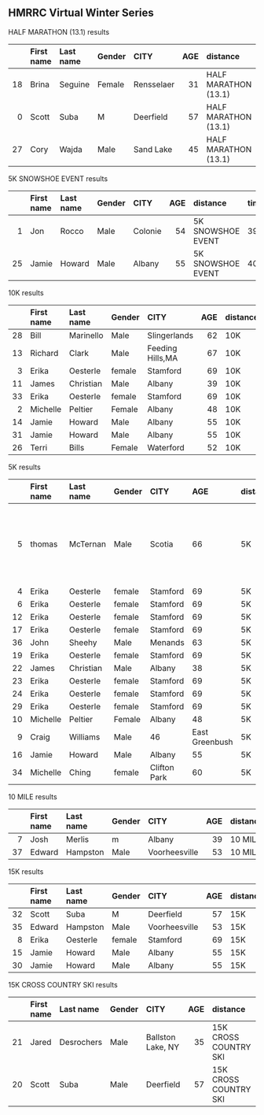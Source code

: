 ## HMRRC Virtual Winter Series  
  
  
HALF MARATHON (13.1) results  
  
|    | First name   | Last name   | Gender   | CITY       |   AGE | distance             | time    |
|---:|:-------------|:------------|:---------|:-----------|------:|:---------------------|:--------|
| 18 | Brina        | Seguine     | Female   | Rensselaer |    31 | HALF MARATHON (13.1) | 1:36:22 |
|  0 | Scott        | Suba        | M        | Deerfield  |    57 | HALF MARATHON (13.1) | 1:47:30 |
| 27 | Cory         | Wajda       | Male     | Sand Lake  |    45 | HALF MARATHON (13.1) | 1:47:37 |  
  
  
  
  
5K SNOWSHOE EVENT results  
  
|    | First name   | Last name   | Gender   | CITY    |   AGE | distance          | time   |
|---:|:-------------|:------------|:---------|:--------|------:|:------------------|:-------|
|  1 | Jon          | Rocco       | Male     | Colonie |    54 | 5K SNOWSHOE EVENT | 39:12  |
| 25 | Jamie        | Howard      | Male     | Albany  |    55 | 5K SNOWSHOE EVENT | 40:38  |  
  
  
  
  
10K results  
  
|    | First name   | Last name   | Gender   | CITY             |   AGE | distance   | time    |
|---:|:-------------|:------------|:---------|:-----------------|------:|:-----------|:--------|
| 28 | Bill         | Marinello   | Male     | Slingerlands     |    62 | 10K        | 55:21   |
| 13 | Richard      | Clark       | Male     | Feeding Hills,MA |    67 | 10K        | 58:15   |
|  3 | Erika        | Oesterle    | female   | Stamford         |    69 | 10K        | 58:50   |
| 11 | James        | Christian   | Male     | Albany           |    39 | 10K        | 1:00:00 |
| 33 | Erika        | Oesterle    | female   | Stamford         |    69 | 10K        | 1:00:04 |
|  2 | Michelle     | Peltier     | Female   | Albany           |    48 | 10K        | 1:09:19 |
| 14 | Jamie        | Howard      | Male     | Albany           |    55 | 10K        | 1:27:20 |
| 31 | Jamie        | Howard      | Male     | Albany           |    55 | 10K        | 1:31:12 |
| 26 | Terri        | Bills       | Female   | Waterford        |    52 | 10K        | 11316   |  
  
  
  
  
5K results  
  
|    | First name   | Last name   | Gender   | CITY         | AGE            | distance   | time                                                          |
|---:|:-------------|:------------|:---------|:-------------|:---------------|:-----------|:--------------------------------------------------------------|
|  5 | thomas       | McTernan    | Male     | Scotia       | 66             | 5K         | Hopefully around 30 minutes, but that seems a bit optimistic. |
|  4 | Erika        | Oesterle    | female   | Stamford     | 69             | 5K         | 27:40                                                         |
|  6 | Erika        | Oesterle    | female   | Stamford     | 69             | 5K         | 27:42                                                         |
| 12 | Erika        | Oesterle    | female   | Stamford     | 69             | 5K         | 28:03                                                         |
| 17 | Erika        | Oesterle    | female   | Stamford     | 69             | 5K         | 28:07                                                         |
| 36 | John         | Sheehy      | Male     | Menands      | 63             | 5K         | 28:07                                                         |
| 19 | Erika        | Oesterle    | female   | Stamford     | 69             | 5K         | 28:25                                                         |
| 22 | James        | Christian   | Male     | Albany       | 38             | 5K         | 28:31                                                         |
| 23 | Erika        | Oesterle    | female   | Stamford     | 69             | 5K         | 28:39                                                         |
| 24 | Erika        | Oesterle    | female   | Stamford     | 69             | 5K         | 28:48                                                         |
| 29 | Erika        | Oesterle    | female   | Stamford     | 69             | 5K         | 29:06                                                         |
| 10 | Michelle     | Peltier     | Female   | Albany       | 48             | 5K         | 31:46                                                         |
|  9 | Craig        | Williams    | Male     | 46           | East Greenbush | 5K         | 33:16                                                         |
| 16 | Jamie        | Howard      | Male     | Albany       | 55             | 5K         | 42:28                                                         |
| 34 | Michelle     | Ching       | female   | Clifton Park | 60             | 5K         | 42:37                                                         |  
  
  
  
  
10 MILE results  
  
|    | First name   | Last name   | Gender   | CITY          |   AGE | distance   | time    |
|---:|:-------------|:------------|:---------|:--------------|------:|:-----------|:--------|
|  7 | Josh         | Merlis      | m        | Albany        |    39 | 10 MILE    | 59:29   |
| 37 | Edward       | Hampston    | Male     | Voorheesville |    53 | 10 MILE    | 1:27:10 |  
  
  
  
  
15K results  
  
|    | First name   | Last name   | Gender   | CITY          |   AGE | distance   | time    |
|---:|:-------------|:------------|:---------|:--------------|------:|:-----------|:--------|
| 32 | Scott        | Suba        | M        | Deerfield     |    57 | 15K        | 1:14:25 |
| 35 | Edward       | Hampston    | Male     | Voorheesville |    53 | 15K        | 1:17:23 |
|  8 | Erika        | Oesterle    | female   | Stamford      |    69 | 15K        | 1:30:37 |
| 15 | Jamie        | Howard      | Male     | Albany        |    55 | 15K        | 2:12:50 |
| 30 | Jamie        | Howard      | Male     | Albany        |    55 | 15K        | 2:38:25 |  
  
  
  
  
15K CROSS COUNTRY SKI results  
  
|    | First name   | Last name   | Gender   | CITY              |   AGE | distance              | time    |
|---:|:-------------|:------------|:---------|:------------------|------:|:----------------------|:--------|
| 21 | Jared        | Desrochers  | Male     | Ballston Lake, NY |    35 | 15K CROSS COUNTRY SKI | 52:19   |
| 20 | Scott        | Suba        | Male     | Deerfield         |    57 | 15K CROSS COUNTRY SKI | 1:26:15 |  
  
